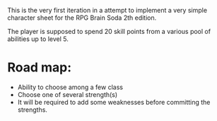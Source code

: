 This is the very first iteration in a attempt to implement a very simple character sheet for the RPG Brain Soda 2th edition.

The player is supposed to spend 20 skill points from a various pool of abilities up to level 5.

Road map:
=========
- Ability to choose among a few class
- Choose one of several strength(s)
- It will be required to add some weaknesses before committing the strengths.